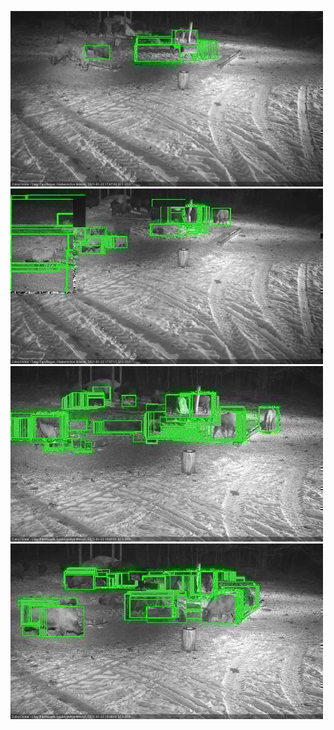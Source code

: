 ![20210123-174707-175710](in2/20210123/20210123-174707-175710_0_.jpg)
![20210123-175716-180720](in2/20210123/20210123-175716-180720_0_.jpg)
![20210123-180726-181730](in2/20210123/20210123-180726-181730_0_.jpg)
![20210123-181736-182740](in2/20210123/20210123-181736-182740_0_.jpg)

